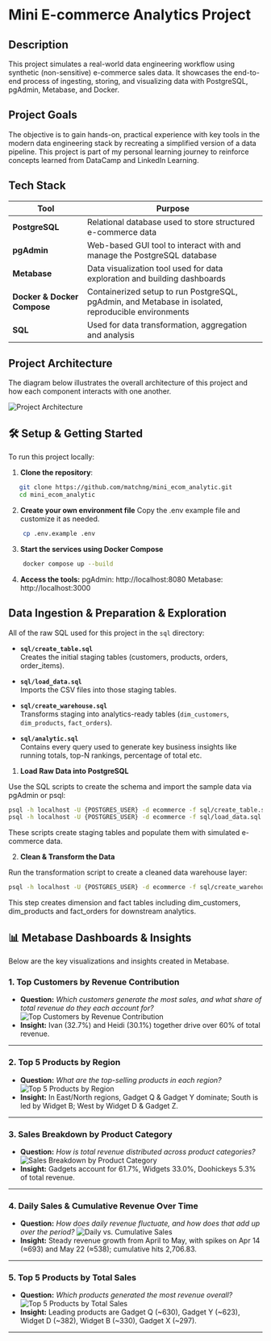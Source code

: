 # Mini E-commerce Analytics Project

## Description
This project simulates a real-world data engineering workflow using synthetic (non-sensitive) e-commerce sales data. It showcases the end-to-end process of ingesting, storing, and visualizing data with PostgreSQL, pgAdmin, Metabase, and Docker.

## Project Goals

The objective is to gain hands-on, practical experience with key tools in the modern data engineering stack by recreating a simplified version of a data pipeline. This project is part of my personal learning journey to reinforce concepts learned from DataCamp and LinkedIn Learning.

## Tech Stack
| Tool                        | Purpose                                                                                                           |
| --------------------------- | ----------------------------------------------------------------------------------------------------------------- |
| **PostgreSQL**              | Relational database used to store structured e-commerce data                                                      |
| **pgAdmin**                 | Web-based GUI tool to interact with and manage the PostgreSQL database                                            |
| **Metabase**                | Data visualization tool used for data exploration and building dashboards                                         |
| **Docker & Docker Compose** | Containerized setup to run PostgreSQL, pgAdmin, and Metabase in isolated, reproducible environments               |
| **SQL**                     | Used for data transformation, aggregation and analysis                                                            |

## Project Architecture

The diagram below illustrates the overall architecture of this project and how each component interacts with one another.

![Project Architecture](./asset/mini_ecom_architech.drawio.svg)

## 🛠️ Setup & Getting Started 

To run this project locally:

1. **Clone the repository**:
```bash
   git clone https://github.com/matchng/mini_ecom_analytic.git
   cd mini_ecom_analytic
```

2. **Create your own environment file**
    Copy the .env example file and customize it as needed.
```bash
    cp .env.example .env
```

3. **Start the services using Docker Compose**
```bash 
    docker compose up --build
```
4. **Access the tools:**
    pgAdmin: http://localhost:8080
    Metabase: http://localhost:3000

## Data Ingestion & Preparation & Exploration

All of the raw SQL used for this project in the `sql` directory:

- **`sql/create_table.sql`**  
  Creates the initial staging tables (customers, products, orders, order_items).

- **`sql/load_data.sql`**  
  Imports the CSV files into those staging tables.

- **`sql/create_warehouse.sql`**  
  Transforms staging into analytics-ready tables (`dim_customers`, `dim_products`, `fact_orders`).

- **`sql/analytic.sql`**  
  Contains every query used to generate key business insights like running totals, top-N rankings, percentage of total etc.

1. **Load Raw Data into PostgreSQL**

Use the SQL scripts to create the schema and import the sample data via pgAdmin or psql:

```bash
psql -h localhost -U {POSTGRES_USER} -d ecommerce -f sql/create_table.sql
psql -h localhost -U {POSTGRES_USER} -d ecommerce -f sql/load_data.sql
```
These scripts create staging tables and populate them with simulated e-commerce data.

2. **Clean & Transform the Data**

Run the transformation script to create a cleaned data warehouse layer:

```bash 
psql -h localhost -U {POSTGRES_USER} -d ecommerce -f sql/create_warehouse.sql
```

This step creates dimension and fact tables including dim_customers, dim_products and fact_orders for downstream analytics.

## 📊 Metabase Dashboards & Insights

Below are the key visualizations and insights created in Metabase.

### 1. Top Customers by Revenue Contribution  
- **Question:** *Which customers generate the most sales, and what share of total revenue do they each account for?*
![Top Customers by Revenue Contribution](./asset/customers_revenue.png)  
- **Insight:** Ivan (32.7%) and Heidi (30.1%) together drive over 60% of total revenue.  

---

### 2. Top 5 Products by Region 
- **Question:** *What are the top-selling products in each region?* 
![Top 5 Products by Region](./asset/top5_products_per_region.png)  
- **Insight:** In East/North regions, Gadget Q & Gadget Y dominate; South is led by Widget B; West by Widget D & Gadget Z.  

---

### 3. Sales Breakdown by Product Category 
- **Question:** *How is total revenue distributed across product categories?* 
![Sales Breakdown by Product Category](./asset/revenue_by_category.png)  
- **Insight:** Gadgets account for 61.7%, Widgets 33.0%, Doohickeys 5.3% of total revenue.  

---

### 4. Daily Sales & Cumulative Revenue Over Time  
- **Question:** *How does daily revenue fluctuate, and how does that add up over the period?*
![Daily vs. Cumulative Sales](./asset/daily_vs_cumulative.png)  
- **Insight:** Steady revenue growth from April to May, with spikes on Apr 14 (≈693) and May 22 (≈538); cumulative hits 2,706.83.  

---

### 5. Top 5 Products by Total Sales 
- **Question:** *Which products generated the most revenue overall?* 
![Top 5 Products by Total Sales](./asset/top5_products.png)  
- **Insight:** Leading products are Gadget Q (~630), Gadget Y (~623), Widget D (~382), Widget B (~330), Gadget X (~297).  

---

